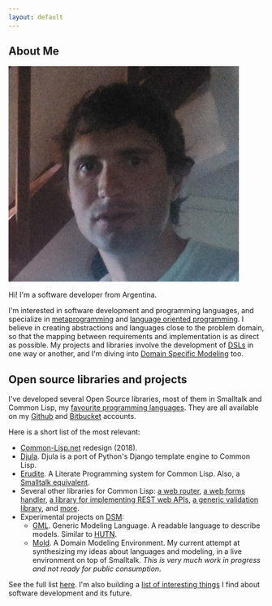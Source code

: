 ```yaml
---
layout: default
---
```


## About Me

<img class="profile-picture" src="face.png">

Hi! I'm a software developer from Argentina.

I'm interested in software development and programming languages, and specialize in [metaprogramming](https://en.wikipedia.org/wiki/Metaprogramming) and [language oriented programming](https://en.wikipedia.org/wiki/Language-oriented_programming). I believe in creating abstractions and languages close to the problem domain, so that the mapping between requirements and implementation is as direct as possible. My projects and libraries involve the development of [DSLs](https://en.wikipedia.org/wiki/Domain-specific_language) in one way or another, and I'm diving into [Domain Specific Modeling](https://en.wikipedia.org/wiki/Domain-specific_modeling) too.

## Open source libraries and projects

I've developed several Open Source libraries, most of them in Smalltalk and Common Lisp, my [favourite programming languages](/favourite). They are all available on my [Github](https://github.com/mmontone) and [Bitbucket](https://bitbucket.org/mmontone) accounts.

Here is a short list of the most relevant:

* [Common-Lisp.net](http://common-lisp.net) redesign (2018).
* [Djula](https://github.com/mmontone/djula). Djula is a port of Python's Django template engine to Common Lisp.
* [Erudite](https://github.com/mmontone/erudite). A Literate Programming system for Common Lisp. Also, a [Smalltalk equivalent](https://bitbucket.org/mmontone/cuis-smalltalk-erudite).
* Several other libraries for Common Lisp: [a web router](https://github.com/mmontone/easy-routes), [a web forms handler](https://github.com/mmontone/cl-forms), [a library for implementing REST web APIs](https://github.com/mmontone/rest-server), [a generic validation library](https://github.com/mmontone/clavier), and [more](https://github.com/mmontone?utf8=%E2%9C%93&tab=repositories&q=&type=&language=common+lisp). 
* Experimental projects on [DSM](https://en.wikipedia.org/wiki/Domain-specific_modeling):
   - [GML](https://bitbucket.org/mmontone/gml). Generic Modeling Language. A readable language to describe models. Similar to [HUTN](https://www.eclipse.org/epsilon/doc/hutn/).
   - [Mold](https://bitbucket.org/mmontone/mold). A Domain Modeling Environment. My current attempt at synthesizing my ideas about languages and modeling, in a live environment on top of Smalltalk. *This is very much work in progress and not ready for public consumption*.

See the full list [here](/software). I'm also building a [list of interesting things](/links) I find about software development and its future.
